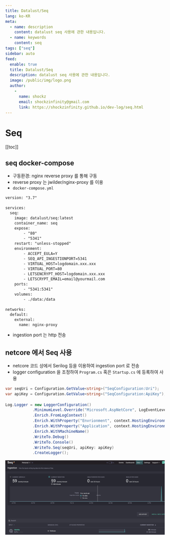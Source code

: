 ```yaml
---
title: Datalust/Seq
lang: ko-KR
meta:
  - name: description
    content: datalust seq 사용에 관한 내용입니다.
  - name: keywords
    content: seq
tags: ["seq"]
sidebar: auto
feed:
  enable: true
  title: Datalust/Seq
  description: datalust seq 사용에 관한 내용입니다.
  image: /public/img/logo.png
  author:
    -
      name: shockz
      email: shockzinfinity@gmail.com
      link: https://shockzinfinity.github.io/dev-log/seq.html
---
```


# Seq

<TagLinks />

[[toc]]

## seq docker-compose

- 구동환경: nginx reverse proxy 를 통해 구동
- reverse proxy 는 jwilder/nginx-proxy 를 이용
- `docker-compose.yml`
```docker
version: "3.7"

services:
  seq:
    image: datalust/seq:latest
    container_name: seq
    expose:
        - "80"
        - "5341"
    restart: "unless-stopped"
    environment:
        - ACCEPT_EULA=Y
        - SEQ_API_INGESTIONPORT=5341
        - VIRTUAL_HOST=logdomain.xxx.xxx
        - VIRTUAL_PORT=80
        - LETSENCRYPT_HOST=logdomain.xxx.xxx
        - LETSCRYPT_EMAIL=email@yourmail.com
    ports:
        - "5341:5341"
    volumes:
        - ./data:/data

networks:
  default:
    external:
      name: nginx-proxy
```
- ingestion port 는 http 전송

## netcore 에서 Seq 사용

- netcore 코드 상에서 Serilog 등을 이용하여 ingestion port 로 전송
- logger configuration 을 조정하여 `Program.cs` 혹은 `Startup.cs` 에 등록하여 사용
```csharp
var seqUri = Configuration.GetValue<string>("SeqConfiguration:Uri");
var apiKey = Configuration.GetValue<string>("SeqConfiguration:ApiKey");

Log.Logger = new LoggerConfiguration()
            .MinimumLevel.Override("Microsoft.AspNetCore", LogEventLevel.Warning)
            .Enrich.FromLogContext()
            .Enrich.WithProperty("Envrionment", context.HostingEnvironment.EnvrionmentName)
            .Enrich.WithProperty("Application", context.HostingEnvironment.ApplicationName)
            .Enrich.WithMachineName()
            .WriteTo.Debug()
            .WriteTo.Console()
            .WriteTo.Seq(seqUri, apiKey: apiKey)
            .CreateLogger();
```
![seq.ingestion](./image/seq.ingestion.1.png)
